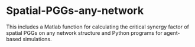 # Spatial-PGGs-any-network
This includes a Matlab function for calculating the critical synergy factor of spatial PGGs on any network structure and Python programs for agent-based simulations.
